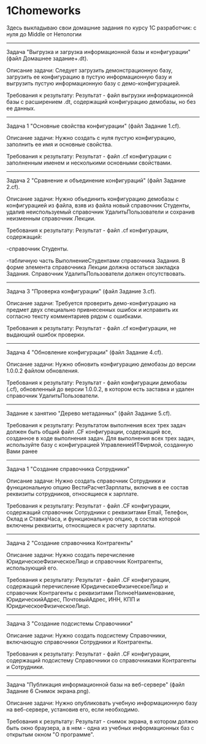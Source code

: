 # 1Chomeworks
Здесь выкладываю свои домашние задания по курсу 1С разработчик: с нуля до Middle от Нетологии
************************************************************************************************************************************************************************************
Задача "Выгрузка и загрузка информационной базы и конфигурации" (файл Домашнее задание+.dt).

Описание задачи:
Следует загрузить демонстрационную базу, загрузить ее конфигурацию в пустую информационную базу и выгрузить пустую информационную базу с демо-конфигурацией.

Требования к результату:
Результат - файл выгрузки информационной базы с расширением .dt, содержащий конфигурацию демобазы, но без ее данных.
************************************************************************************************************************************************************************************
Задача 1 "Основные свойства конфигурации" (файл Задание 1.cf).

Описание задачи:
Нужно создать с нуля пустую конфигурацию, заполнить ее имя и основные свойства.

Требования к результату:
Результат - файл .cf конфигурации с заполненным именем и несколькими основными свойствами.
************************************************************************************************************************************************************************************
Задача 2 "Сравнение и объединение конфигураций"  (файл Задание 2.cf).

Описание задачи:
Нужно объединить конфигурацию демобазы с конфигурацией из файла, взяв из файла новый справочник Студенты, удалив неиспользуемый справочник УдалитьПользователи и сохранив неизменным справочник Лекции.

Требования к результату:
Результат - файл .cf конфигурации, содержащий:

-справочник Студенты.

-табличную часть ВыполнениеСтудентами справочника Задания. В форме элемента справочника Лекции должна остаться закладка Задания. Справочник УдалитьПользователи должен отсутствовать.
************************************************************************************************************************************************************************************
Задача 3 "Проверка конфигурации"  (файл Задание 3.cf).

Описание задачи:
Требуется проверить демо-конфигурацию на предмет двух специально привнесенных ошибок и исправить их согласно тексту комментариев рядом с ошибками.

Требования к результату:
Результат - файл .cf конфигурации, не выдающий ошибок проверки.
************************************************************************************************************************************************************************************
Задача 4 "Обновление конфигурации"  (файл Задание 4.cf).

Описание задачи:
Нужно обновить конфигурацию демобазы до версии 1.0.0.2 файлом обновления.

Требования к результату:
Результат - файл конфигурации демобазы (.cf), обновленный до версии 1.0.0.2, в котором есть заставка и удален справочник УдалитьПользователи.
************************************************************************************************************************************************************************************
Задание к занятию "Дерево метаданных" (файл Задание 5.cf).

Требования к результату:
Результатом выполнения всех трех задач должен быть общий файл .CF конфигурации, содержащий все, созданное в ходе выполнения задач. Для выполнения всех трех задач, используйте базу с конфигурацией УправлениеИТФирмой, созданную Вами ранее
************************************************************************************************************************************************************************************
Задача 1 "Создание справочника Сотрудники"

Описание задачи:
Нужно создать справочник Сотрудники и функциональную опцию ВестиРасчетЗарплаты, включив в ее состав реквизиты сотрудников, относящиеся к зарплате.

Требования к результату:
Результат - файл .CF конфигурации, содержащий справочник Сотрудники с реквизитами Email, Телефон, Оклад и СтавкаЧаса, и функциональную опцию, в состав которой включены реквизиты, относящиеся к расчету зарплаты.
************************************************************************************************************************************************************************************
Задача 2 "Создание справочника Контрагенты"

Описание задачи:
Нужно создать перечисление ЮридическоеФизическоеЛицо и справочник Контрагенты, использующий его.

Требования к результату:
Результат - файл .CF конфигурации, содержащий перечисление ЮридическоеФизическоеЛицо и справочник Контрагенты с реквизитами ПолноеНаименование, ЮридическийАдрес, ПочтовыйАдрес, ИНН, КПП и ЮридическоеФизическоеЛицо.
************************************************************************************************************************************************************************************
Задача 3 "Создание подсистемы Справочники"

Описание задачи:
Нужно создать подсистему Справочники, включающую справочники Сотрудники и Контрагенты.

Требования к результату:
Результат - файл .CF конфигурации, содержащий подсистему Справочники со справочниками Контрагенты и Сотрудники.
************************************************************************************************************************************************************************************
Задача "Публикация информационной базы на веб-сервере" (файл Задание 6 Снимок экрана.png).

Описание задачи:
Нужно опубликовать учебную информационную базу на веб-сервере, установив его, если необходимо.

Требования к результату:
Результат - снимок экрана, в котором должно быть окно браузера, а в нем - одна из учебных информационных баз с открытым окном "О программе".
